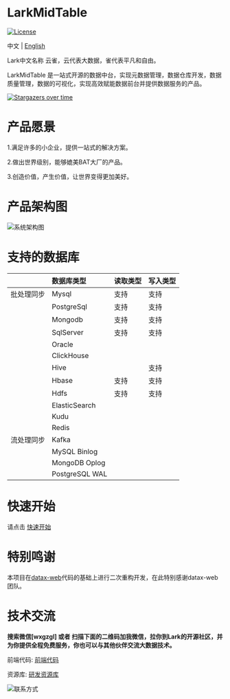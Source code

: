 # LarkMidTable

[![License](https://img.shields.io/badge/license-Apache%202-4EB1BA.svg)](https://www.apache.org/licenses/LICENSE-2.0.html)

中文 | [English](README_EN.md)

Lark中文名称 云雀，云代表大数据，雀代表平凡和自由。

LarkMidTable 是一站式开源的数据中台，实现元数据管理，数据仓库开发，数据质量管理，数据的可视化，实现高效赋能数据前台并提供数据服务的产品。



[![Stargazers over time](https://starchart.cc/wxgzgl/larkMidTable.svg)](#)

# **产品愿景**

1.满足许多的小企业，提供一站式的解决方案。

2.做出世界级别，能够媲美BAT大厂的产品。

3.创造价值，产生价值，让世界变得更加美好。



# 产品架构图

![系统架构图](https://img2020.cnblogs.com/blog/622382/202009/622382-20200930001500385-1504321257.jpg)



# 支持的数据库

|            | 数据库类型     | 读取类型 | 写入类型 |
| ---------- | :------------- | -------- | -------- |
| 批处理同步 | Mysql          | 支持     | 支持     |
|            | PostgreSql     | 支持     | 支持     |
|            | Mongodb        | 支持     | 支持     |
|            | SqlServer      | 支持     | 支持     |
|            | Oracle         |          |          |
|            | ClickHouse     |          |          |
|            | Hive           |          | 支持     |
|            | Hbase          | 支持     | 支持     |
|            | Hdfs           | 支持     | 支持     |
|            | ElasticSearch  |          |          |
|            | Kudu           |          |          |
|            | Redis          |          |          |
| 流处理同步 | Kafka          |          |          |
|            | MySQL Binlog   |          |          |
|            | MongoDB Oplog  |          |          |
|            | PostgreSQL WAL |          |          |



# **快速开始**

请点击      [快速开始](https://github.com/wxgzgl/flinkx-web/blob/master/userGuid.md)



# 特别鸣谢

本项目在[datax-web](https://github.com/WeiYe-Jing/datax-web)代码的基础上进行二次重构开发，在此特别感谢datax-web团队。



# **技术交流**

**搜索微信[wxgzgl] 或者 扫描下面的二维码加我微信，拉你到Lark的开源社区，并为你提供全程免费服务，你也可以与其他伙伴交流大数据技术。**

前端代码:  [前端代码](https://github.com/wxgzgl/LarkMidTableUI)

资源库:      [研发资源库]( https://github.com/wxgzgl/flinkx-web/blob/master/docs/list.md )

![联系方式](https://img2020.cnblogs.com/blog/622382/202010/622382-20201013130935948-883444619.png)